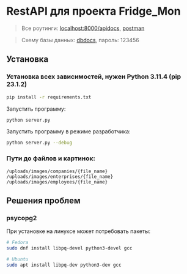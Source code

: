 # RestAPI для проекта Fridge_Mon

> Все роутинги: [localhost:8000/apidocs](http://localhost:8000/apidocs), [postman](https://www.postman.com/kansherhan/workspace/fridje-mon)

> Схему базы данных: [dbdocs](https://dbdocs.io/kansherhan/refrigerator-project), пароль: 123456

## Установка

### Установка всех зависимостей, нужен Python 3.11.4 (pip 23.1.2)

```sh
pip install -r requirements.txt
```

Запустить программу:

```sh
python server.py
```

Запустить программу в режиме разработчика:

```sh
python server.py --debug
```

### Пути до файлов и картинок:

```
/uploads/images/companies/{file_name}
/uploads/images/enterprises/{file_name}
/uploads/images/employees/{file_name}
```

## Решения проблем

### psycopg2

При установке на линуксе может потребовать пакеты:

```sh
# Fedora
sudo dnf install libpq-devel python3-devel gcc

# Ubuntu
sudo apt install libpq-dev python3-dev gcc
```
